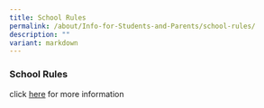 ```yaml
---
title: School Rules
permalink: /about/Info-for-Students-and-Parents/school-rules/
description: ""
variant: markdown
---
```

### **School Rules**

click [here](https://drive.google.com/file/d/1rGT4MV3-D5E1FHwd6iyYYcUmWgFh48oL/view?usp=share_link) for more information<br>
